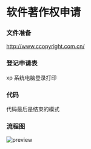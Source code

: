 # 软件著作权申请



### 文件准备

http://www.ccopyright.com.cn/



### 登记申请表

xp 系统电脑登录打印



### 代码

代码最后是结束的模式



### 流程图

![preview](https://pic4.zhimg.com/v2-9d724d3a565852dd10ea168c364f0bec_r.jpg?source=1940ef5c)